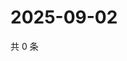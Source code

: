 # 2025-09-02

共 0 条

<!-- BEGIN ZHIHUVIDEO -->
<!-- 最后更新时间 Tue Sep 02 2025 12:14:12 GMT+0800 (China Standard Time) -->

<!-- END ZHIHUVIDEO -->
